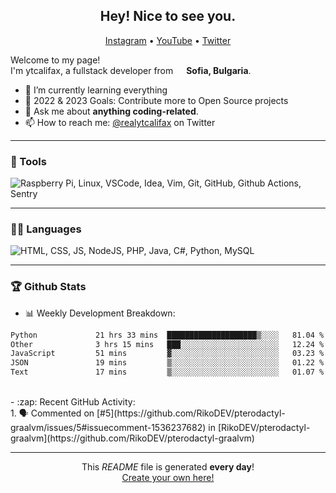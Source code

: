 <h2 align="center">Hey! Nice to see you.</h2>
<p align="center">  
  <a href="https://instagram.com/btrayanovv">Instagram</a> •
  <a href="https://www.youtube.com/channel/UCYFr6dErGictp4nOGnQpQvQ">YouTube</a> •
  <a href="https://twitter.com/realytcalifax">Twitter</a> 
</p>

<p>Welcome to my page! </br> I'm ytcalifax, a fullstack developer from <img src="https://img.icons8.com/color/48/000000/bulgaria-circular.png" width="13"/> <b>Sofia, Bulgaria</b>.</p>

- 🌱 I’m currently learning everything
- 🥅 2022 & 2023 Goals: Contribute more to Open Source projects
- 💬 Ask me about **anything coding-related**.
- 📫 How to reach me: [@realytcalifax](https://twitter.com/realytcalifax) on Twitter

-----
### 🔨 Tools
<p>  
  <img alt="Raspberry Pi, Linux, VSCode, Idea, Vim, Git, GitHub, Github Actions, Sentry" src="https://skillicons.dev/icons?i=raspberrypi,linux,vscode,idea,vim,git,github,githubactions,sentry" />  

-----
### 🧑‍💻 Languages 
<p>  
  <img alt="HTML, CSS, JS, NodeJS, PHP, Java, C#, Python, MySQL" src="https://skillicons.dev/icons?i=html,css,js,nodejs,php,java,cs,python,mysql"/>  
</p>

-----
### 🏆 Github Stats

- :bar_chart: Weekly Development Breakdown:</br>
<!--START_SECTION:waka-->

```txt
Python             21 hrs 33 mins  ████████████████████▒░░░░   81.04 %
Other              3 hrs 15 mins   ███░░░░░░░░░░░░░░░░░░░░░░   12.24 %
JavaScript         51 mins         ▓░░░░░░░░░░░░░░░░░░░░░░░░   03.23 %
JSON               19 mins         ▒░░░░░░░░░░░░░░░░░░░░░░░░   01.22 %
Text               17 mins         ▒░░░░░░░░░░░░░░░░░░░░░░░░   01.07 %
```

<!--END_SECTION:waka-->
</br>
- :zap: Recent GitHub Activity:</br>
<!--START_SECTION:activity-->
1. 🗣 Commented on [#5](https://github.com/RikoDEV/pterodactyl-graalvm/issues/5#issuecomment-1536237682) in [RikoDEV/pterodactyl-graalvm](https://github.com/RikoDEV/pterodactyl-graalvm)
<!--END_SECTION:activity-->

------------
<p align="center">This <i>README</i> file is generated <b>every day</b>!</br><a href="https://medium.com/@th.guibert/how-to-create-a-self-updating-readme-md-for-your-github-profile-f8b05744ca91">Create your own here!</a></p>
